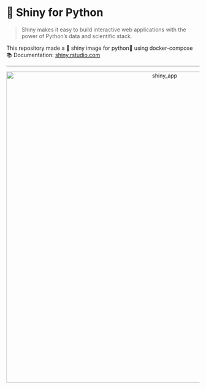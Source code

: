 # 🌟 Shiny for Python

> Shiny makes it easy to build interactive web applications with the power of Python’s data and scientific stack.

This repository made a 🌟 shiny image for python🐍 using docker-compose <br>
📚 Documentation: [shiny.rstudio.com](https://shiny.rstudio.com/py/)


----

<center>
<img width="810" alt="shiny_app" src="https://user-images.githubusercontent.com/39013829/181861859-41092130-83ed-48a0-b1cf-886dcaf12621.png">
</center>
